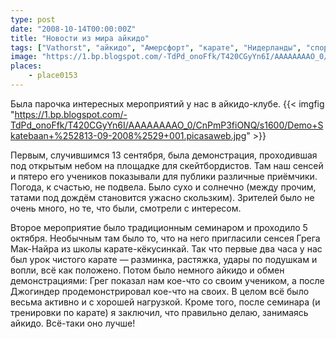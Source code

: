 ```yaml
---
type: post
date: "2008-10-14T00:00:00Z"
title: "Новости из мира айкидо"
tags: ["Vathorst", "айкидо", "Амерсфорт", "карате", "Нидерланды", "спорт"]
image: "https://1.bp.blogspot.com/-TdPd_onoFfk/T420CGyYn6I/AAAAAAAAO_0/CnPmP3fiONQ/s1600/Demo+Skatebaan+%252813-09-2008%2529+001.picasaweb.jpg"
places:
    - place0153
---
```


Была парочка интересных мероприятий у нас в айкидо-клубе.
{{< imgfig "https://1.bp.blogspot.com/-TdPd_onoFfk/T420CGyYn6I/AAAAAAAAO_0/CnPmP3fiONQ/s1600/Demo+Skatebaan+%252813-09-2008%2529+001.picasaweb.jpg" >}}

<!--more-->

Первым, случившимся 13 сентября, была демонстрация, проходившая под открытым небом на площадке для скейтбордистов. Там наш сенсей и пятеро его учеников показывали для публики различные приёмчики. Погода, к счастью, не подвела. Было сухо и солнечно (между прочим, татами под дождём становится ужасно скользким). Зрителей было не очень много, но те, что были, смотрели с интересом.

Второе мероприятие было традиционным семинаром и проходило 5 октября. Необычным там было то, что на него пригласили сенсея Грега Мак-Найра из школы карате-кёкусинкай. Так что первые два часа у нас был урок чистого карате — разминка, растяжка, удары по подушкам и вопли, всё как положено. Потом было немного айкидо и обмен демонстрациями: Грег показал нам кое-что со своим учеником, а после Джогиндер продемонстрировал кое-что на своих. В целом всё было весьма активно и с хорошей нагрузкой. Кроме того, после семинара (и тренировки по карате) я заключил, что правильно делаю, занимаясь айкидо. Всё-таки оно лучше!
